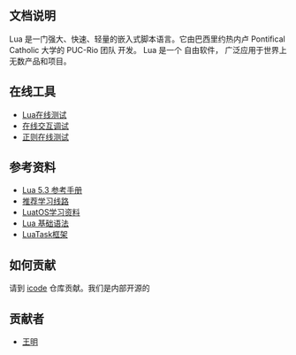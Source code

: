 ## 文档说明

Lua 是一门强大、快速、轻量的嵌入式脚本语言。它由巴西里约热内卢 Pontifical Catholic 大学的 PUC-Rio 团队 开发。 Lua 是一个 自由软件， 广泛应用于世界上无数产品和项目。

## 在线工具

- [Lua在线测试](https://wiki.luatos.com/_static/luatos-emulator/lua.html)
- [在线交互调试](https://wiki.luatos.com/_static/repl/index.html)
- [正则在线测试](https://wiki.luatos.com/_static/string-match/index.html)


## 参考资料

- [Lua 5.3 参考手册](https://wiki.luatos.com/_static/lua53doc/contents.html)
- [推荐学习线路](https://wiki.luatos.com/boardGuide/roadmap.html)
- [LuatOS学习资料](https://wiki.luatos.com/)
- [Lua 基础语法](https://wiki.luatos.com/luaGuide/introduction.html)
- [LuaTask框架](https://wiki.luatos.com/luaGuide/luatask.html)

## 如何贡献

请到 [icode](http://icode.baidu.com/repos/baidu/personal-code/manual/tree/master) 仓库贡献。我们是内部开源的

## 贡献者

- [王明](http://sepro.baidu-int.com/mcapp/user/userinfo?type=hiuser&user=wangming07)